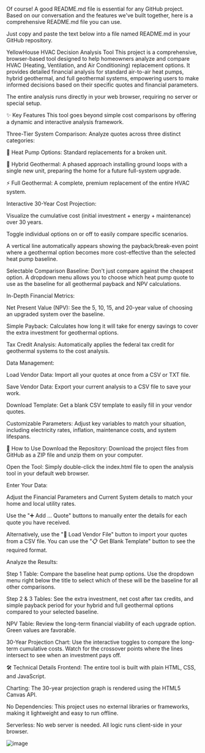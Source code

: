 Of course! A good README.md file is essential for any GitHub project. Based on our conversation and the features we've built together, here is a comprehensive README.md file you can use.

Just copy and paste the text below into a file named README.md in your GitHub repository.

YellowHouse HVAC Decision Analysis Tool
This project is a comprehensive, browser-based tool designed to help homeowners analyze and compare HVAC (Heating, Ventilation, and Air Conditioning) replacement options. It provides detailed financial analysis for standard air-to-air heat pumps, hybrid geothermal, and full geothermal systems, empowering users to make informed decisions based on their specific quotes and financial parameters.

The entire analysis runs directly in your web browser, requiring no server or special setup.

✨ Key Features
This tool goes beyond simple cost comparisons by offering a dynamic and interactive analysis framework.

Three-Tier System Comparison: Analyze quotes across three distinct categories:

🔧 Heat Pump Options: Standard replacements for a broken unit.

🔄 Hybrid Geothermal: A phased approach installing ground loops with a single new unit, preparing the home for a future full-system upgrade.

⚡ Full Geothermal: A complete, premium replacement of the entire HVAC system.

Interactive 30-Year Cost Projection:

Visualize the cumulative cost (initial investment + energy + maintenance) over 30 years.

Toggle individual options on or off to easily compare specific scenarios.

A vertical line automatically appears showing the payback/break-even point where a geothermal option becomes more cost-effective than the selected heat pump baseline.

Selectable Comparison Baseline: Don't just compare against the cheapest option. A dropdown menu allows you to choose which heat pump quote to use as the baseline for all geothermal payback and NPV calculations.

In-Depth Financial Metrics:

Net Present Value (NPV): See the 5, 10, 15, and 20-year value of choosing an upgraded system over the baseline.

Simple Payback: Calculates how long it will take for energy savings to cover the extra investment for geothermal options.

Tax Credit Analysis: Automatically applies the federal tax credit for geothermal systems to the cost analysis.

Data Management:

Load Vendor Data: Import all your quotes at once from a CSV or TXT file.

Save Vendor Data: Export your current analysis to a CSV file to save your work.

Download Template: Get a blank CSV template to easily fill in your vendor quotes.

Customizable Parameters: Adjust key variables to match your situation, including electricity rates, inflation, maintenance costs, and system lifespans.

🚀 How to Use
Download the Repository: Download the project files from GitHub as a ZIP file and unzip them on your computer.

Open the Tool: Simply double-click the index.html file to open the analysis tool in your default web browser.

Enter Your Data:

Adjust the Financial Parameters and Current System details to match your home and local utility rates.

Use the "➕ Add ... Quote" buttons to manually enter the details for each quote you have received.

Alternatively, use the "📁 Load Vendor File" button to import your quotes from a CSV file. You can use the "📋 Get Blank Template" button to see the required format.

Analyze the Results:

Step 1 Table: Compare the baseline heat pump options. Use the dropdown menu right below the title to select which of these will be the baseline for all other comparisons.

Step 2 & 3 Tables: See the extra investment, net cost after tax credits, and simple payback period for your hybrid and full geothermal options compared to your selected baseline.

NPV Table: Review the long-term financial viability of each upgrade option. Green values are favorable.

30-Year Projection Chart: Use the interactive toggles to compare the long-term cumulative costs. Watch for the crossover points where the lines intersect to see when an investment pays off.

🛠️ Technical Details
Frontend: The entire tool is built with plain HTML, CSS, and JavaScript.

Charting: The 30-year projection graph is rendered using the HTML5 Canvas API.

No Dependencies: This project uses no external libraries or frameworks, making it lightweight and easy to run offline.

Serverless: No web server is needed. All logic runs client-side in your browser.

![image](https://github.com/user-attachments/assets/8bb7ebbf-1929-4d37-b010-c9e33821eb2e)
